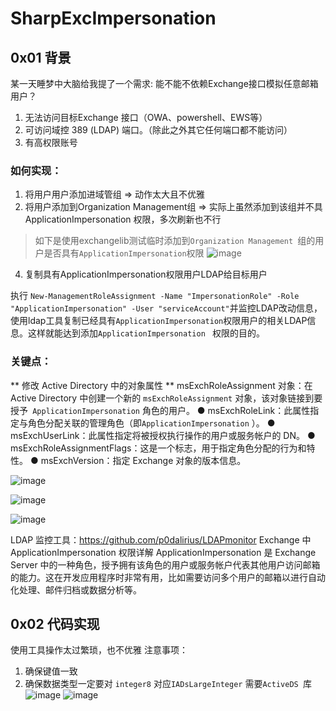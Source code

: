 # SharpExcImpersonation
## 0x01 背景
某一天睡梦中大脑给我提了一个需求: 能不能不依赖Exchange接口模拟任意邮箱用户？
1. 无法访问目标Exchange 接口（OWA、powershell、EWS等）
2. 可访问域控 389 (LDAP) 端口。（除此之外其它任何端口都不能访问）
3. 有高权限账号

### 如何实现：
1. 将用户用户添加进域管组    =>  动作太大且不优雅
2. 将用户添加到Organization Management组  =>  实际上虽然添加到该组并不具ApplicationImpersonation 权限，多次刷新也不行
> 如下是使用exchangelib测试临时添加到`Organization Management `组的用户是否具有`ApplicationImpersonation`权限
![image](https://github.com/user-attachments/assets/07ad3b81-f03b-4458-a74b-0dcb5fcf151c)

4. 复制具有ApplicationImpersonation权限用户LDAP给目标用户

执行 `New-ManagementRoleAssignment -Name "ImpersonationRole" -Role "ApplicationImpersonation" -User "serviceAccount"`并监控LDAP改动信息，使用ldap工具复制已经具有`ApplicationImpersonation`权限用户的相关LDAP信息。这样就能达到添加`ApplicationImpersonation ` 权限的目的。

### 关键点：
** 修改 Active Directory 中的对象属性 **
msExchRoleAssignment 对象：在 Active Directory 中创建一个新的 `msExchRoleAssignment` 对象，该对象链接到要授予` ApplicationImpersonation` 角色的用户。
● msExchRoleLink：此属性指定与角色分配关联的管理角色（即`ApplicationImpersonation` ）。
● msExchUserLink：此属性指定将被授权执行操作的用户或服务帐户的 DN。
● msExchRoleAssignmentFlags：这是一个标志，用于指定角色分配的行为和特性。
● msExchVersion：指定 Exchange 对象的版本信息。

![image](https://github.com/user-attachments/assets/30f6001e-8107-4be2-92f5-287889b84325)

![image](https://github.com/user-attachments/assets/7bd1bed6-743d-42c2-886e-2f25f32dfc44)

![image](https://github.com/user-attachments/assets/0f722804-c47d-48e1-9f2b-040a6e6a2cea)


LDAP 监控工具：https://github.com/p0dalirius/LDAPmonitor
Exchange 中 ApplicationImpersonation 权限详解
ApplicationImpersonation 是 Exchange Server 中的一种角色，授予拥有该角色的用户或服务帐户代表其他用户访问邮箱的能力。这在开发应用程序时非常有用，比如需要访问多个用户的邮箱以进行自动化处理、邮件归档或数据分析等。
## 0x02 代码实现
使用工具操作太过繁琐，也不优雅
注意事项：
1. 确保键值一致
2. 确保数据类型一定要对
`integer8` 对应`IADsLargeInteger` 需要`ActiveDS `库
![image](https://github.com/user-attachments/assets/1060ebc2-4de6-4412-9fbf-8a0891091e12)
![image](https://github.com/user-attachments/assets/46167a2c-db08-4802-9ac9-7704b3acae1c)





